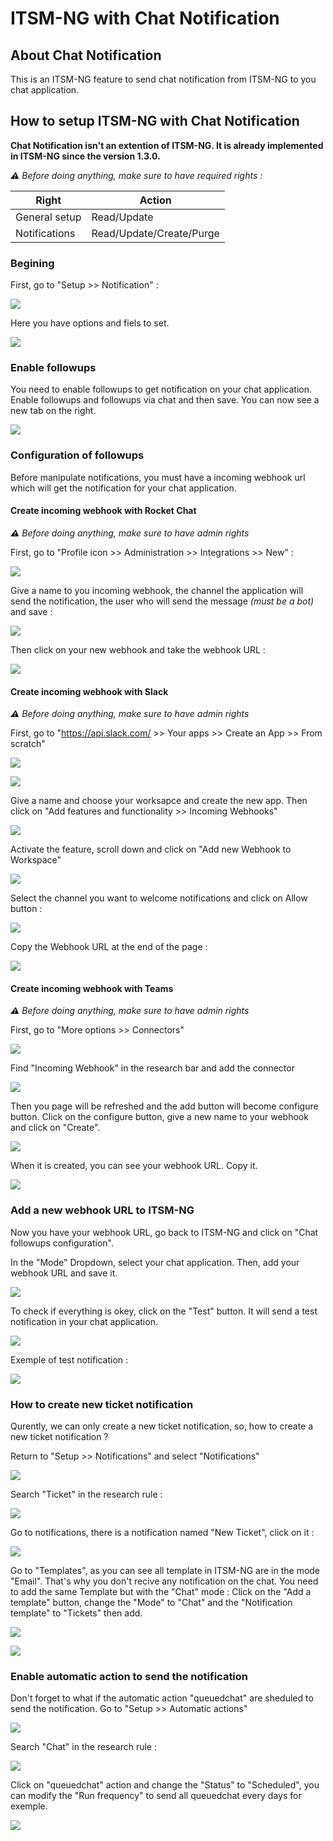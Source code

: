 # ITSM-NG with Chat Notification

## About Chat Notification
This is an ITSM-NG feature to send chat notification from ITSM-NG to you chat application.

## How to setup ITSM-NG with Chat Notification
**Chat Notification isn't an extention of ITSM-NG. It is already implemented in ITSM-NG since the version 1.3.0.**

***⚠*** *Before doing anything, make sure to have required rights :*

|Right|Action|
|-|-|
|General setup|Read/Update|
|Notifications|Read/Update/Create/Purge|


### Begining
First, go to "Setup >> Notification" :

![](img/chat-notification/chat-notification_goto.png)

Here you have options and fiels to set.

![](img/chat-notification/chat-notification_config.png)


### Enable followups
You need to enable followups to get notification on your chat application.
Enable followups and followups via chat and then save.
You can now see a new tab on the right.

![](img/chat-notification/chat-notification_config_2.png)


### Configuration of followups
Before manipulate notifications, you must have a incoming webhook url which will get the notification for your chat application.

#### Create incoming webhook with Rocket Chat
***⚠*** *Before doing anything, make sure to have admin rights*

First, go to "Profile icon >> Administration >> Integrations >> New" :

![](img/chat-notification/chat-notification_rocket_chat_webhook.png)

Give a name to you incoming webhook, the channel the application will send the notification, the user who will send the message *(must be a bot)* and save :

![](img/chat-notification/chat-notification_rocket_chat_webhook_2.png)

Then click on your new webhook and take the webhook URL : 

![](img/chat-notification/chat-notification_rocket_chat_webhook_3.png)


#### Create incoming webhook with Slack
***⚠*** *Before doing anything, make sure to have admin rights*

First, go to "https://api.slack.com/ >> Your apps >> Create an App >> From scratch"

![](img/chat-notification/chat-notification_slack_webhook.png)

![](img/chat-notification/chat-notification_slack_webhook_2.png)

Give a name and choose your worksapce and create the new app.
Then click on "Add features and functionality >> Incoming Webhooks"

![](img/chat-notification/chat-notification_slack_webhook_3.png)

Activate the feature, scroll down and click on "Add new Webhook to Workspace"

![](img/chat-notification/chat-notification_slack_webhook_4.png)

Select the channel you want to welcome notifications and click on Allow button :

![](img/chat-notification/chat-notification_slack_webhook_5.png)

Copy the Webhook URL at the end of the page :

![](img/chat-notification/chat-notification_slack_webhook_6.png)


#### Create incoming webhook with Teams
***⚠*** *Before doing anything, make sure to have admin rights*

First, go to "More options >> Connectors"

![](img/chat-notification/chat-notification_teams_webhook.png)

Find "Incoming Webhook" in the research bar and add the connector 

![](img/chat-notification/chat-notification_teams_webhook_2.png)

Then you page will be refreshed and the add button will become configure button.
Click on the configure button, give a new name to your webhook and click on "Create".

![](img/chat-notification/chat-notification_teams_webhook_3.png)

When it is created, you can see your webhook URL.
Copy it.

![](img/chat-notification/chat-notification_teams_webhook_4.png)


### Add a new webhook URL to ITSM-NG
Now you have your webhook URL, go back to ITSM-NG and click on "Chat followups configuration".

In the "Mode" Dropdown, select your chat application. Then, add your webhook URL and save it.

![](img/chat-notification/chat-notification_rocket_chat_add_webhook.png)

To check if everything is okey, click on the "Test" button. It will send a test notification in your chat application.

![](img/chat-notification/chat-notification_rocket_chat_add_webhook_2.png)

Exemple of test notification :

![](img/chat-notification/chat-notification_rocket_chat_add_webhook_3.png)


### How to create new ticket notification
Qurently, we can only create a new ticket notification, so, how to create a new ticket notification ?

Return to "Setup >> Notifications" and select "Notifications"

![](img/chat-notification/chat-notification_add_notification.png)

Search "Ticket" in the research rule :

![](img/chat-notification/chat-notification_add_notification_2.png)

Go to notifications, there is a notification named "New Ticket", click on it :

![](img/chat-notification/chat-notification_add_notification_3.png)

Go to "Templates", as you can see all template in ITSM-NG are in the mode "Email". That's why you don't recive any notification on the chat. You need to add the same Template but with the "Chat" mode :
Click on the "Add a template" button, change the "Mode" to "Chat" and the "Notification template" to "Tickets" then add.

![](img/chat-notification/chat-notification_add_notification_4.png)

![](img/chat-notification/chat-notification_add_notification_5.png)


### Enable automatic action to send the notification
Don't forget to what if the automatic action "queuedchat" are sheduled to send the notification.
Go to "Setup >> Automatic actions"

![](img/chat-notification/chat-notification_enable_automatic_action.png)

Search "Chat" in the research rule :

![](img/chat-notification/chat-notification_enable_automatic_action_2.png)

Click on "queuedchat" action and change the "Status" to "Scheduled", you can modify the "Run frequency" to send all queuedchat every days for exemple.

![](img/chat-notification/chat-notification_enable_automatic_action_3.png)
